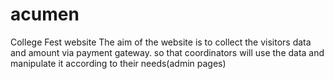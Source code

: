 # acumen
College Fest website
The aim of the website is to collect the visitors data and amount via
payment gateway. so that coordinators will use the data and manipulate
it according to their needs(admin pages)
